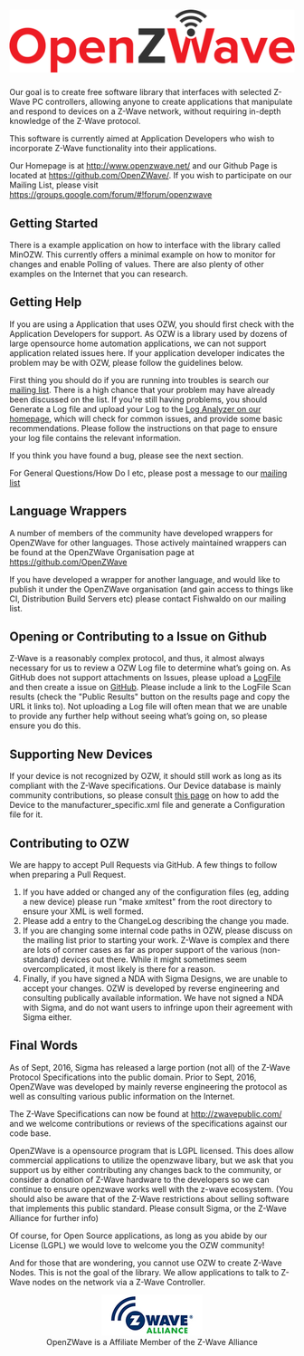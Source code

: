 ![Open-ZWave Library](https://github.com/OpenZWave/open-zwave-web/raw/master/gfx/OZW_SF.png)
==================

Our goal is to create free software library that interfaces with selected Z-Wave PC controllers, allowing anyone to create applications that manipulate and respond to devices on a Z-Wave network, without requiring in-depth knowledge of the Z-Wave protocol.

This software is currently aimed at Application Developers who wish to incorporate Z-Wave functionality into their applications.

Our Homepage is at http://www.openzwave.net/ and our Github Page is located at https://github.com/OpenZWave/. If you wish to participate on our Mailing List, please visit https://groups.google.com/forum/#!forum/openzwave

## Getting Started
There is a example application on how to interface with the library called MinOZW. This currently offers a minimal example on how to monitor for changes and enable Polling of values. There are also plenty of other examples on the Internet that you can research. 

## Getting Help
If you are using a Application that uses OZW, you should first check with the Application Developers for support. As OZW is a library used by dozens of large opensource home automation applications, we can not support application related issues here. If your application developer indicates the problem may be with OZW, please follow the guidelines below. 

First thing you should do if you are running into troubles is search our [mailing list](https://groups.google.com/forum/#!forum/openzwave). There is a high chance that your problem may have already been discussed on the list. 
If you're still having problems, you should Generate a Log file and upload your Log to the [Log Analyzer on our homepage](http://www.openzwave.com/log-analyzer), which will check for common issues, and provide some basic recommendations. Please follow the instructions on that page to ensure your log file contains the relevant information. 

If you think you have found a bug, please see the next section. 

For General Questions/How Do I etc, please post a message to our [mailing list](https://groups.google.com/forum/#!forum/openzwave)

## Language Wrappers
A number of members of the community have developed wrappers for OpenZWave for other languages. Those actively maintained wrappers can be found at the OpenZWave Organisation page at https://github.com/OpenZWave

If you have developed a wrapper for another language, and would like to publish it under the OpenZWave organisation (and gain access to things like CI, Distribution Build Servers etc) please contact Fishwaldo on our mailing list. 

## Opening or Contributing to a Issue on Github
Z-Wave is a reasonably complex protocol, and thus, it almost always necessary for us to review a OZW Log file to determine what’s going on. As GitHub does not support attachments on Issues, please upload a [LogFile](http://www.openzwave.com/log-analyzer) and then create a issue on [GitHub](https://github.com/OpenZWave/open-zwave/issues). Please include a link to the LogFile Scan results (check the "Public Results" button on the results page and copy the URL it links to). 
Not uploading a Log file will often mean that we are unable to provide any further help without seeing what’s going on, so please ensure you do this. 

## Supporting New Devices
If your device is not recognized by OZW, it should still work as long as its compliant with the Z-Wave specifications. Our Device database is mainly community contributions, so please consult [this page](https://github.com/OpenZWave/open-zwave/wiki/Adding-Devices) on how to add the Device to the manufacturer_specific.xml file and generate a Configuration file for it. 

## Contributing to OZW
We are happy to accept Pull Requests via GitHub. A few things to follow when preparing a Pull Request. 

1. If you have added or changed any of the configuration files (eg, adding a new device) please run "make xmltest" from the root directory to ensure your XML is well formed. 
2. Please add a entry to the ChangeLog describing the change you made. 
3. If you are changing some internal code paths in OZW, please discuss on the mailing list prior to starting your work. Z-Wave is complex and there are lots of corner cases as far as proper support of the various (non-standard) devices out there. While it might sometimes seem overcomplicated, it most likely is there for a reason. 
4. Finally, if you have signed a NDA with Sigma Designs, we are unable to accept your changes. OZW is developed by reverse engineering and consulting publically available information. We have not signed a NDA with Sigma, and do not want users to infringe upon their agreement with Sigma either. 

## Final Words
As of Sept, 2016, Sigma has released a large portion (not all) of the Z-Wave Protocol Specifications into the public domain. Prior to Sept, 2016, OpenZWave was developed by mainly reverse engineering the protocol as well as consulting various public information on the Internet. 

The Z-Wave Specifications can now be found at http://zwavepublic.com/ and we welcome contributions or
reviews of the specifications against our code base. 

OpenZWave is a opensource program that is LGPL licensed. This does allow commercial applications to utilize the openzwave libary, but we ask that you support us by either contributing any changes back to the community, or consider a donation of Z-Wave hardware to the developers so we can continue to ensure openzwave works well with the z-wave ecosystem. (You should also be aware that of the Z-Wave restrictions about selling software that implements this public standard. Please consult Sigma, or the Z-Wave Alliance for further info)

Of course, for Open Source applications, as long as you abide by our License (LGPL) we would love to welcome you the OZW community!

And for those that are wondering, you cannot use OZW to create Z-Wave Nodes. This is not the goal of the library. We allow applications to talk to Z-Wave nodes on the network via a Z-Wave Controller. 

<p align="center">
<img src="https://github.com/OpenZWave/open-zwave/raw/master/docs/images%2Bcss/zwalliance_250x100.jpg"><br>
OpenZWave is a Affiliate Member of the Z-Wave Alliance
</p>
